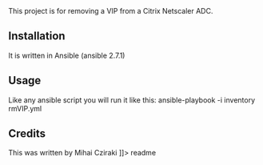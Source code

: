<snippet>
  <content><![CDATA[
# ${1:remove-netscaler-vip}

This project is for removing a VIP from a Citrix Netscaler ADC.

## Installation

It is written in Ansible (ansible 2.7.1)

## Usage

Like any ansible script you will run it like this:
ansible-playbook -i inventory  rmVIP.yml

## Credits

This was written by Mihai Cziraki
]]></content>
  <tabTrigger>readme</tabTrigger>
</snippet>
